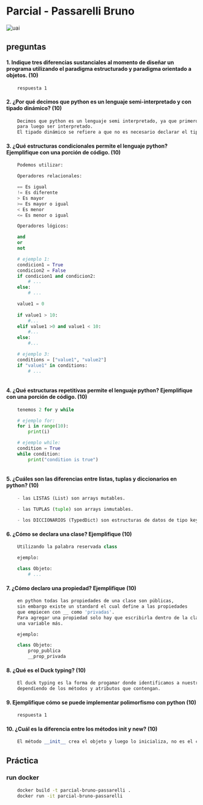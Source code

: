 # Parcial - Passarelli Bruno
![uai](https://ccdfit.com/wp-content/uploads/2019/12/Universidad-Abierta-Interamericana-UAI-01.png)
## preguntas

#### 1. Indique tres diferencias sustanciales al momento de diseñar un programa utilizando el paradigma estructurado y paradigma orientado a objetos. (10)
```txt
    respuesta 1
```

#### 2. ¿Por qué decimos que python es un lenguaje semi-interpretado y con tipado dinámico? (10)
```txt
    Decimos que python es un lenguaje semi interpretado, ya que primero, el script python se traduce a bytecode que posee la extensión .pyc o .pyo
    para luego ser interpretado.
    El tipado dinámico se refiere a que no es necesario declarar el tipo de dato que va a ser contenido en una variable
```

#### 3. ¿Qué estructuras condicionales permite el lenguaje python? Ejemplifique con una porción de código. (10)
```py
    Podemos utilizar:

    Operadores relacionales:

    == Es igual
    != Es diferente
    > Es mayor
    >= Es mayor o igual
    < Es menor
    <= Es menor o igual

    Operadores lógicos:

    and
    or
    not

    # ejemplo 1:
    condicion1 = True
    condicion2 = False
    if condicion1 and condicion2:
        # ...
    else:
        # ...

    value1 = 0
    
    if value1 > 10:
        #...
    elif value1 >0 and value1 < 10:
        #...
    else:
        #...

    # ejemplo 3:
    conditions = ["value1", "value2"]
    if "value1" in conditions:
        # ...
    
```

#### 4. ¿Qué estructuras repetitivas permite el lenguaje python? Ejemplifique con una porción de código. (10)
```py
    tenemos 2 for y while

    # ejemplo for:
    for i in range(10):
        print(i)

    # ejemplo while:
    condition = True
    while condition:
        print("condition is true")
    
```

#### 5. ¿Cuáles son las diferencias entre listas, tuplas y diccionarios en python? (10)
```py
    - las LISTAS (List) son arrays mutables.
    
    - las TUPLAS (tuple) son arrays inmutables.

    - los DICCIONARIOS (TypedDict) son estructuras de datos de tipo key-value
```

#### 6. ¿Cómo se declara una clase? Ejemplifique (10)
```py
    Utilizando la palabra reservada class

    ejemplo:

    class Objeto:
        # ...
```

#### 7. ¿Cómo declaro una propiedad? Ejemplifique (10)
```py
    en python todas las propiedades de una clase son públicas,
    sin embargo existe un standard el cual define a las propiedades
    que empiecen con __ como 'privadas'.
    Para agregar una propiedad solo hay que escribirla dentro de la clase como
    una variable más.

    ejemplo:

    class Objeto:
        prop_publica
        __prop_privada
```

#### 8. ¿Qué es el Duck typing? (10)
```txt
    El duck typing es la forma de progamar donde identificamos a nuestros elementos 
    dependiendo de los métodos y atributos que contengan.
```

#### 9. Ejemplifique cómo se puede implementar polimorfismo con python (10)
```txt
    respuesta 1
```

#### 10. ¿Cuál es la diferencia entre los métodos init y new? (10)
```py
    El método __init__ crea el objeto y luego lo inicializa, no es el constructor como tal, en cambio el método __new__ sólo construye el objeto.
```

## Práctica

### run docker
```bash
    docker build -t parcial-bruno-passarelli .
    docker run -it parcial-bruno-passarelli
```